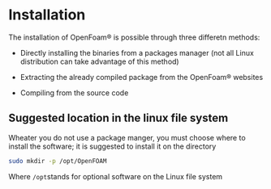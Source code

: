 # Installation

The installation of OpenFoam® is possible through three differetn methods:

  - Directly installing the binaries from a packages manager (not all Linux distribution can take advantage of this method)

  - Extracting the already compiled package from the OpenFoam® websites

  - Compiling from the source code

## Suggested location in the linux file system

Wheater you do not use a package manger, you must choose where to install the software; it is suggested to install it on the directory

```sh
sudo mkdir -p /opt/OpenFOAM
```

Where ```/opt```stands for optional software on the Linux file system